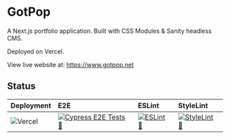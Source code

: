 # GotPop

A Next.js portfolio application. Built with CSS Modules & Sanity headless CMS.

Deployed on Vercel.

View live website at: https://www.gotpop.net

## Status

| Deployment | E2E | ESLint | StyleLint |
| :--- | :----- | :--- | :----- |
| ![Vercel](https://therealsujitk-vercel-badge.vercel.app/?app=gotpop-teamgotpop) | [![Cypress E2E Tests 🧪](https://github.com/gotpop/gotpop-portfolio/actions/workflows/testing_e2e.yml/badge.svg)](https://github.com/gotpop/gotpop-portfolio/actions/workflows/testing_e2e.yml) | [![ESLint 🔎](https://github.com/gotpop/gotpop-portfolio/actions/workflows/linting_ts.yml/badge.svg)](https://github.com/gotpop/gotpop-portfolio/actions/workflows/linting_ts.yml) | [![StyleLint 💅](https://github.com/gotpop/gotpop-portfolio/actions/workflows/linting_css.yml/badge.svg)](https://github.com/gotpop/gotpop-portfolio/actions/workflows/linting_css.yml) |


